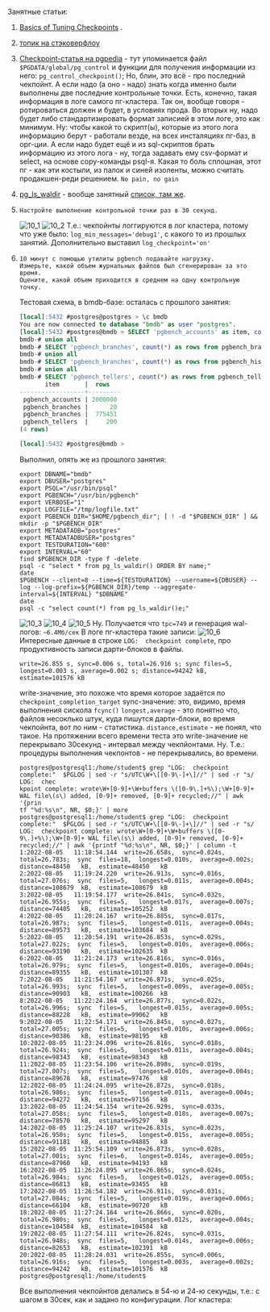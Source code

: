  Занятные статьи: 
 1. [Basics of Tuning Checkpoints](https://www.enterprisedb.com/blog/basics-tuning-checkpoints) .
 2. [топик на стэковерфлоу](https://dba.stackexchange.com/questions/61822/what-happens-in-postgresql-checkpoint)
 3. [Checkpoint-статья на pgpedia](https://pgpedia.info/c/checkpoint.html) - тут упоминается файл `$PGDATA/global/pg_control` и функции для получения информации из него: `pg_control_checkpoint()`;
    Но, блин, это всё - про последний чекпойнт. А если надо (а оно - надо) знать когда именно были выполнены две последние контрольные точки.
    Есть, конечно, такая информация в логе самого пг-кластера.
    Так он, вообще говоря - ротироваться должен и будет, в условиях прода. 
    Во вторых ну, надо будет либо стандартизировать формат записией в этом логе, это как минимум. Ну: чтобы какой то скрипт(ы), которые из этого лога информацию берут - работали везде, на всех инсталяциях пг-баз, в орг-ции.
    А если надо будет ещё и из sql-скриптов брать информацию из этого лога - ну, тогда задавать ему csv-формат и select, на основе copy-команды psql-я.
    Какая то боль сплошная, этот пг - как эти костыли, из палок и синей изоленты, можно считать продакшен-реди решением. 
    `No pain, no gain`
4.  [pg_ls_waldir](https://pgpedia.info/p/pg_ls_waldir.html) - вообще занятный [список, там же](https://pgpedia.info/version-charts/file-system-functions.html).

1. ```
   Настройте выполнение контрольной точки раз в 30 секунд.
   ```
   ![10_1](/HomeWorks/Lesson10/10_1.png)
   ![10_2](/HomeWorks/Lesson10/10_2.png)
   Т.е.: чекпойнты логгируются в лог кластера, потому что уже было: `log_min_messages='debug1'`, с какого то из прошлых занятий.
   Дополнительно выставил `log_checkpoint='on'`
2. ```
   10 минут c помощью утилиты pgbench подавайте нагрузку.
   Измерьте, какой объем журнальных файлов был сгенерирован за это время. 
   Оцените, какой объем приходится в среднем на одну контрольную точку.
   ```
   Тестовая схема, в bmdb-базе: осталась с прошлого занятия:
   ```sql
   [local]:5432 #postgres@postgres > \c bmdb
   You are now connected to database "bmdb" as user "postgres".
   [local]:5432 #postgres@bmdb > SELECT 'pgbench_accounts' as item, count(*) as rows from pgbench_accounts
   bmdb-# union all
   bmdb-# SELECT 'pgbench_branches', count(*) as rows from pgbench_branches
   bmdb-# union all
   bmdb-# SELECT 'pgbench_branches', count(*) as rows from pgbench_history
   bmdb-# union all
   bmdb-# SELECT 'pgbench_tellers', count(*) as rows from pgbench_tellers;
          item       |  rows
   ------------------+---------
    pgbench_accounts | 2000000
    pgbench_branches |      20
    pgbench_branches |  775451
    pgbench_tellers  |     200
   (4 rows)
   
   [local]:5432 #postgres@bmdb >
   ```
   Выполнил, опять же из прошлого занятия:
   ```shell
   export DBNAME="bmdb"
   export DBUSER="postgres"
   export PSQL="/usr/bin/psql"
   export PGBENCH="/usr/bin/pgbench"
   export VERBOSE="1"
   export LOGFILE="/tmp/logfile.txt"
   export PGBENCH_DIR="$HOME/pgbench_dir"; [ ! -d "$PGBENCH_DIR" ] && mkdir -p "$PGBENCH_DIR"
   export METADATADB="postgres"
   export METADATADBUSER="postgres"
   export TESTDURATION="600"
   export INTERVAL="60"
   find $PGBENCH_DIR -type f -delete
   psql -c "select * from pg_ls_waldir() ORDER BY name;" 
   date
   $PGBENCH --client=8 --time=${TESTDURATION} --username=${DBUSER} --log --log-prefix=${PGBENCH_DIR}/temp --aggregate-interval=${INTERVAL} "$DBNAME"
   date
   psql -c "select count(*) from pg_ls_waldir()e;"
   ```
   ![10_3](/HomeWorks/Lesson10/10_3.png)
   ![10_4](/HomeWorks/Lesson10/10_4.png)
   ![10_5](/HomeWorks/Lesson10/10_5.png)
   Ну. 
   Получается что `tpc=749` и генерация wal-логов: `~6.4Мб/сек`
   В логе пг-кластера такие записи:
   ![10_6](/HomeWorks/Lesson10/10_6.png)
   Интересные данные в строке `LOG:  checkpoint complete`, про продуктивность записи дарти-блоков в файлы.
   ```
   write=26.855 s, sync=0.006 s, total=26.916 s; sync files=5, longest=0.003 s, average=0.002 s; distance=94242 kB, estimate=101576 kB
   ```
   write-значение, это похоже что время которое задаётся по `checkpoint_completion_target`
   synс-значение: это, видимо, время выполнения сискола `fcync()`
   `longest,average` - это понятно что, файлов несоклько штук, куда пишутся дарти-блоки, во время чекпойнта, вот по ним - статистика.
   `distance,estimate` - не понял, что такое.
   На протяжении всего времени теста это write-значение не перекрывало 30секунд - интервал между чекпйонтами.
   Ну. Т.е.: процедуры выполнения чекпонтов - не перекрывались, во времени.
   ```shell
   postgres@postgresql1:/home/student$ grep "LOG:  checkpoint complete:"  $PGLOG | sed -r "s/UTC\W+\[[0-9\-]+\]//" | sed -r "s/ LOG:  chec
   kpoint complete: wrote\W+[0-9]+\W+buffers \([0-9\.]+%\);\W+[0-9]+ WAL file\(s\) added, [0-9]+ removed, [0-9]+ recycled;//" | awk '{prin
   tf "%d:%s\n", NR, $0;}' | more
   postgres@postgresql1:/home/student$ grep "LOG:  checkpoint complete:"  $PGLOG | sed -r "s/UTC\W+\[[0-9\-]+\]//" | sed -r "s/ LOG:  checkpoint complete: wrote\W+[0-9]+\W+buffers \([0-9\.]+%\);\W+[0-9]+ WAL file\(s\) added, [0-9]+ removed, [0-9]+ recycled;//" | awk '{printf "%d:%s\n", NR, $0;}' | column -t
   1:2022-08-05   11:18:54.144  write=26.658s,  sync=0.024s,  total=26.783s;  sync  files=18,  longest=0.010s,  average=0.002s;  distance=48450   kB,  estimate=48450   kB
   2:2022-08-05   11:19:24.220  write=26.913s,  sync=0.016s,  total=27.076s;  sync  files=5,   longest=0.011s,  average=0.004s;  distance=108679  kB,  estimate=108679  kB
   3:2022-08-05   11:19:54.177  write=26.841s,  sync=0.032s,  total=26.955s;  sync  files=5,   longest=0.017s,  average=0.007s;  distance=74405   kB,  estimate=105252  kB
   4:2022-08-05   11:20:24.167  write=26.885s,  sync=0.017s,  total=26.987s;  sync  files=5,   longest=0.011s,  average=0.004s;  distance=89573   kB,  estimate=103684  kB
   5:2022-08-05   11:20:54.191  write=26.853s,  sync=0.029s,  total=27.022s;  sync  files=5,   longest=0.010s,  average=0.006s;  distance=93190   kB,  estimate=102635  kB
   6:2022-08-05   11:21:24.173  write=26.816s,  sync=0.016s,  total=26.979s;  sync  files=5,   longest=0.010s,  average=0.004s;  distance=89355   kB,  estimate=101307  kB
   7:2022-08-05   11:21:54.167  write=26.871s,  sync=0.025s,  total=26.993s;  sync  files=5,   longest=0.009s,  average=0.005s;  distance=90903   kB,  estimate=100266  kB
   8:2022-08-05   11:22:24.164  write=26.877s,  sync=0.022s,  total=26.996s;  sync  files=5,   longest=0.015s,  average=0.005s;  distance=88228   kB,  estimate=99062   kB
   9:2022-08-05   11:22:54.171  write=26.845s,  sync=0.027s,  total=27.005s;  sync  files=5,   longest=0.010s,  average=0.006s;  distance=90386   kB,  estimate=98195   kB
   10:2022-08-05  11:23:24.096  write=26.816s,  sync=0.018s,  total=26.924s;  sync  files=5,   longest=0.011s,  average=0.004s;  distance=98343   kB,  estimate=98343   kB
   11:2022-08-05  11:23:54.106  write=26.898s,  sync=0.019s,  total=27.007s;  sync  files=5,   longest=0.010s,  average=0.004s;  distance=89678   kB,  estimate=97476   kB
   12:2022-08-05  11:24:24.095  write=26.872s,  sync=0.018s,  total=26.986s;  sync  files=5,   longest=0.011s,  average=0.004s;  distance=94272   kB,  estimate=97156   kB
   13:2022-08-05  11:24:54.154  write=26.929s,  sync=0.033s,  total=27.058s;  sync  files=5,   longest=0.018s,  average=0.007s;  distance=78570   kB,  estimate=95297   kB
   14:2022-08-05  11:25:24.107  write=26.831s,  sync=0.023s,  total=26.950s;  sync  files=5,   longest=0.015s,  average=0.005s;  distance=91181   kB,  estimate=94885   kB
   15:2022-08-05  11:25:54.109  write=26.873s,  sync=0.028s,  total=27.001s;  sync  files=6,   longest=0.014s,  average=0.005s;  distance=87960   kB,  estimate=94193   kB
   16:2022-08-05  11:26:24.095  write=26.865s,  sync=0.024s,  total=26.984s;  sync  files=5,   longest=0.012s,  average=0.005s;  distance=86813   kB,  estimate=93455   kB
   17:2022-08-05  11:26:54.182  write=26.911s,  sync=0.031s,  total=27.084s;  sync  files=5,   longest=0.019s,  average=0.006s;  distance=66104   kB,  estimate=90720   kB
   18:2022-08-05  11:27:24.164  write=26.866s,  sync=0.020s,  total=26.980s;  sync  files=5,   longest=0.012s,  average=0.004s;  distance=104584  kB,  estimate=104584  kB
   19:2022-08-05  11:27:54.111  write=26.824s,  sync=0.031s,  total=26.948s;  sync  files=5,   longest=0.014s,  average=0.006s;  distance=82653   kB,  estimate=102391  kB
   20:2022-08-05  11:28:24.031  write=26.855s,  sync=0.006s,  total=26.916s;  sync  files=5,   longest=0.003s,  average=0.002s;  distance=94242   kB,  estimate=101576  kB
   postgres@postgresql1:/home/student$
   ```
   Все выполнения чекпойнтов делались в 54-ю и 24-ю секунды, т.е.: с шагом в 30сек, как и задано по конфигурации.
   Лог кластера: 
